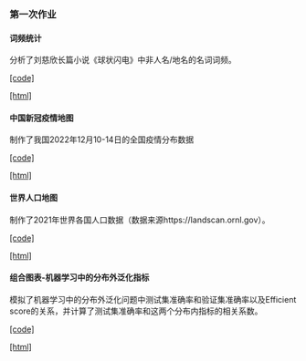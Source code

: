 ### 第一次作业

#### 词频统计

分析了刘慈欣长篇小说《球状闪电》中非人名/地名的名词词频。

[[code]](./wordcloud/)

[[html]](NOVAglow646.github.io/wordcloud/output/wordcloud_rd_file.html)

#### 中国新冠疫情地图

制作了我国2022年12月10-14日的全国疫情分布数据

[[code]](./Chinamap)

[[html]](./Chinamap/output/covid.html)

#### 世界人口地图

制作了2021年世界各国人口数据（数据来源https://landscan.ornl.gov）。

[[code]](./worldmap)

[[html]](./worldmap/output/世界人口.html)

#### 组合图表-机器学习中的分布外泛化指标

模拟了机器学习中的分布外泛化问题中测试集准确率和验证集准确率以及Efficient score的关系，并计算了测试集准确率和这两个分布内指标的相关系数。

[[code]](./combined_chart)

[[html]](./combined_chart/output/OOD_metrics.html)

